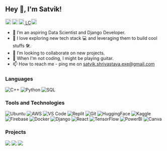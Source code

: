 ## Hey 👋, I'm Satvik!
<a href='https://www.linkedin.com/in/xatvik/'><img align='left' alt="linkedin" src="https://raw.githubusercontent.com/rahul-jha98/rahul-jha98/561d474902b59c7429ec22bb73e225696c27b202/assets/linkedin.svg" height='18px'/></a>
<a href='https://twitter.com/xatvik/'><img align='left' alt="twitter" src="https://raw.githubusercontent.com/rahul-jha98/rahul-jha98/561d474902b59c7429ec22bb73e225696c27b202/assets/twitter.svg" height='18px'/></a>
<a href='https://www.leetcode.com/Satvikk/'><img alt="kaggle" src="https://img.shields.io/badge/-LeetCode-FFA116?style=for-the-badge&logo=LeetCode&logoColor=black" height='18px'/>
<a href='https://www.kaggle.com/satvikkx/'>LC<img alt="Linkedin" src="https://raw.githubusercontent.com/rahul-jha98/rahul-jha98/561d474902b59c7429ec22bb73e225696c27b202/assets/kaggle.svg" height='18px'/></a>

- 👀 I’m an aspiring Data Scientist and Django Developer.
- 🌱 I love exploring new tech stack 💻 and leveraging them to build cool stuffs 🛠️. 
- 💞️ I’m looking to collaborate on new projects.
- 🎸 When I'm not coding, I might be playing guitar.
- 📫 How to reach me - ping me on satvik.shrivastava.exe@gmail.com

### Languages

![C++](https://img.shields.io/badge/-Cpp-000?&logo=Cpp)
![Python](https://img.shields.io/badge/-Python-000?&logo=Python)
![SQL](https://img.shields.io/badge/-SQL-000?&logo=SQL)

### Tools and Technologies

![Ubuntu](https://img.shields.io/badge/-Ubuntu-000?&logo=Ubuntu)
![AWS](https://img.shields.io/badge/-AWS-000?&logo=AWS)
![VS Code](https://img.shields.io/badge/-VSCode-000?&logo=code)
![Replit](https://img.shields.io/badge/-Replit-000?&logo=Replit)
![Git](https://img.shields.io/badge/-Git-000?&logo=git)
![HuggingFace](https://img.shields.io/badge/-Huggingface-000?&logo=huggingface)
![Kaggle](https://img.shields.io/badge/-Kaggle-000?&logo=kaggle)
![Firebase](https://img.shields.io/badge/-Firebase-000?&logo=firebase)
![Docker](https://img.shields.io/badge/-Docker-000?&logo=Docker)
![Django](https://img.shields.io/badge/-Django-000?&logo=Django)
![React](https://img.shields.io/badge/-React-000?&logo=React)
![TensorFlow](https://img.shields.io/badge/-TensorFlow-000?&logo=TensorFlow)
![PowerBI](https://img.shields.io/badge/-PowerBI-000?&logo=PowerBI)
![Canva](https://img.shields.io/badge/-Canva-000?&logo=Canva)

### Projects

[![](https://img.shields.io/badge/-🧬%20AarogyaMitra-000)](https://github.com/satvikx/AarogyaMitra)
[![](https://img.shields.io/badge/-🦠%20AIClubOIST-000)](https://github.com/satvikx/AIClubWebsite)
[![](https://img.shields.io/badge/-📝%Junk%20Image%20Classifier-000)](https://github.com/satvikx/Junk-Image-Classifier)

<!---
satvikx/satvikx is a ✨ special ✨ repository because its `README.md` (this file) appears on your GitHub profile.
You can click the Preview link to take a look at your changes.
--->
